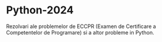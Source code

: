 # Python-2024
Rezolvari ale problemelor de ECCPR (Examen de Certificare a Competentelor de Programare) si a altor probleme in Python.
